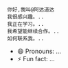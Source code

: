     你好,我叫@阿达道达
    我很感兴趣。..
    我正在学习。..
    我希望能继续合作。..
    如何联系我。..
   - 😄 Pronouns: ...
  - ⚡ Fun fact: ...

<!---
AdasDHda/Adasadda是一个专门的数字电视机存储库,因为它的"可读性"(这个文件)出现在你的JUUEB配置文件上。
您可以点击预览链接查看您的更改。
--->
